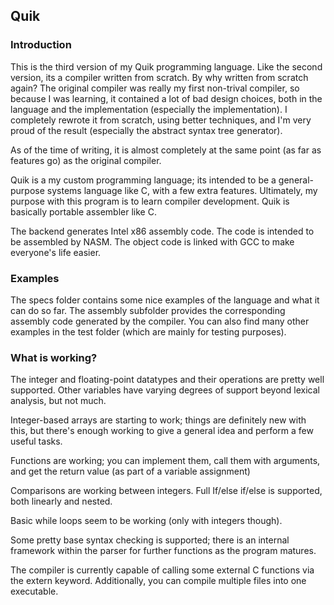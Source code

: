 ## Quik

### Introduction
This is the third version of my Quik programming language. Like the second version, its a compiler written from scratch. By why written from scratch again? The original compiler was really my first non-trival compiler, so because I was learning, it contained a lot of bad design choices, both in the language and the implementation (especially the implementation). I completely rewrote it from scratch, using better techniques, and I'm very proud of the result (especially the abstract syntax tree generator).

As of the time of writing, it is almost completely at the same point (as far as features go) as the original compiler.

Quik is a my custom programming language; its intended to be a general-purpose systems language like C, with a few extra features. Ultimately, my purpose with this program is to learn compiler development. Quik is basically portable assembler like C.

The backend generates Intel x86 assembly code. The code is intended to be assembled by NASM. The object code is linked with GCC to make everyone's life easier.

### Examples
The specs folder contains some nice examples of the language and what it can do so far. The assembly subfolder provides the corresponding assembly code generated by the compiler. You can also find many other examples in the test folder (which are mainly for testing purposes).

### What is working?

The integer and floating-point datatypes and their operations are pretty well supported. Other variables have varying degrees of support beyond lexical analysis, but not much.

Integer-based arrays are starting to work; things are definitely new with this, but there's enough working to give a general idea and perform a few useful tasks.

Functions are working; you can implement them, call them with arguments, and get the return value (as part of a variable assignment)

Comparisons are working between integers. Full If/else if/else is supported, both linearly and nested.

Basic while loops seem to be working (only with integers though).

Some pretty base syntax checking is supported; there is an internal framework within the parser for further functions as the program matures.

The compiler is currently capable of calling some external C functions via the extern keyword. Additionally, you can compile multiple files into one executable.
